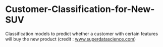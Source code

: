# Customer-Classification-for-New-SUV
Classification models to predict whether a customer with certain features will buy the new product (credit : www.superdatascience.com)
